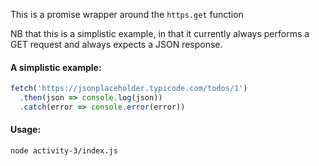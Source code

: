 This is a promise wrapper around the `https.get` function

NB that this is a simplistic example, in that it currently always performs a GET request and always expects a JSON response.

#### A simplistic example:

```js
fetch('https://jsonplaceholder.typicode.com/todos/1')
  .then(json => console.log(json))
  .catch(error => console.error(error))
```

#### Usage:
```bash
node activity-3/index.js
```
